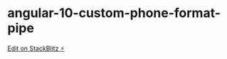 # angular-10-custom-phone-format-pipe

[Edit on StackBlitz ⚡️](https://stackblitz.com/edit/angular-10-custom-phone-format-pipe)